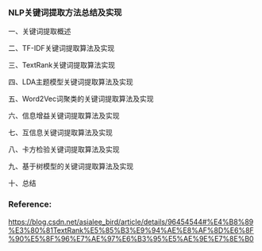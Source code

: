 ### NLP关键词提取方法总结及实现  

一、关键词提取概述

二、TF-IDF关键词提取算法及实现

三、TextRank关键词提取算法实现

四、LDA主题模型关键词提取算法及实现

五、Word2Vec词聚类的关键词提取算法及实现

六、信息增益关键词提取算法及实现

七、互信息关键词提取算法及实现

八、卡方检验关键词提取算法及实现

九、基于树模型的关键词提取算法及实现

十、总结

### Reference:
https://blog.csdn.net/asialee_bird/article/details/96454544#%E4%B8%89%E3%80%81TextRank%E5%85%B3%E9%94%AE%E8%AF%8D%E6%8F%90%E5%8F%96%E7%AE%97%E6%B3%95%E5%AE%9E%E7%8E%B0

